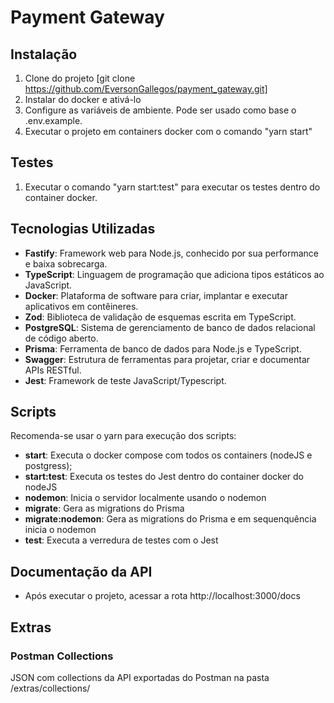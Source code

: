 # Payment Gateway

## Instalação

1. Clone do projeto [git clone https://github.com/EversonGallegos/payment_gateway.git]
2. Instalar do docker e ativá-lo
3. Configure as variáveis de ambiente. Pode ser usado como base o .env.example.
4. Executar o projeto em containers docker com o comando "yarn start"

## Testes

1. Executar o comando "yarn start:test" para executar os testes dentro do container docker.

## Tecnologias Utilizadas

- **Fastify**: Framework web para Node.js, conhecido por sua performance e baixa sobrecarga.
- **TypeScript**: Linguagem de programação que adiciona tipos estáticos ao JavaScript.
- **Docker**: Plataforma de software para criar, implantar e executar aplicativos em contêineres.
- **Zod**: Biblioteca de validação de esquemas escrita em TypeScript.
- **PostgreSQL**: Sistema de gerenciamento de banco de dados relacional de código aberto.
- **Prisma**: Ferramenta de banco de dados para Node.js e TypeScript.
- **Swagger**: Estrutura de ferramentas para projetar, criar e documentar APIs RESTful.
- **Jest**: Framework de teste JavaScript/Typescript.

## Scripts

Recomenda-se usar o yarn para execução dos scripts:

- **start**: Executa o docker compose com todos os containers (nodeJS e postgress);
- **start:test**: Executa os testes do Jest dentro do container docker do nodeJS
- **nodemon**: Inicia o servidor localmente usando o nodemon
- **migrate**: Gera as migrations do Prisma
- **migrate:nodemon**: Gera as migrations do Prisma e em sequenquência inicia o nodemon
- **test**: Executa a verredura de testes com o Jest

## Documentação da API

- Após executar o projeto, acessar a rota http://localhost:3000/docs

## Extras

### Postman Collections

JSON com collections da API exportadas do Postman na pasta /extras/collections/
